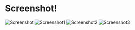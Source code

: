 # Screenshot!
![Screenshot](https://user-images.githubusercontent.com/48874755/189476913-ca82e6ab-88f2-4683-a2b1-653fe4e1164d.JPG)
![Screenshot1](https://user-images.githubusercontent.com/48874755/189476915-2585ab99-ca22-4698-b695-e0335605d92d.JPG)
![Screenshot2](https://user-images.githubusercontent.com/48874755/189476916-812fa3bf-e66e-46a4-a6a4-e329a79fdcce.JPG)
![Screenshot3](https://user-images.githubusercontent.com/48874755/189476920-7a12127a-be61-45aa-a754-1a33f00d869d.JPG)
